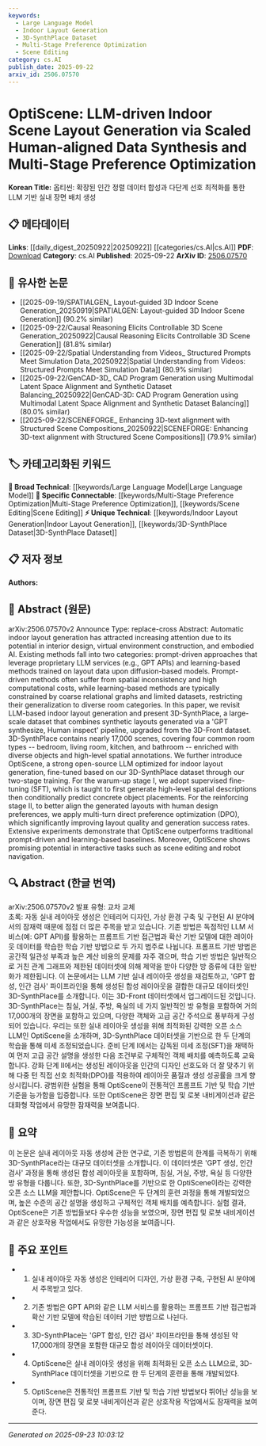 ```yaml
---
keywords:
  - Large Language Model
  - Indoor Layout Generation
  - 3D-SynthPlace Dataset
  - Multi-Stage Preference Optimization
  - Scene Editing
category: cs.AI
publish_date: 2025-09-22
arxiv_id: 2506.07570
---
```


<!-- KEYWORD_LINKING_METADATA:
{
  "processed_timestamp": "2025-09-23T10:03:12.709292",
  "vocabulary_version": "1.0",
  "selected_keywords": [
    "Large Language Model",
    "Indoor Layout Generation",
    "3D-SynthPlace Dataset",
    "Multi-Stage Preference Optimization",
    "Scene Editing"
  ],
  "rejected_keywords": [],
  "similarity_scores": {
    "Large Language Model": 0.85,
    "Indoor Layout Generation": 0.78,
    "3D-SynthPlace Dataset": 0.82,
    "Multi-Stage Preference Optimization": 0.8,
    "Scene Editing": 0.77
  },
  "extraction_method": "AI_prompt_based",
  "budget_applied": true,
  "candidates_json": {
    "candidates": [
      {
        "surface": "Large Language Model",
        "canonical": "Large Language Model",
        "aliases": [
          "LLM"
        ],
        "category": "broad_technical",
        "rationale": "Links to existing work on language models and their applications in various domains.",
        "novelty_score": 0.35,
        "connectivity_score": 0.88,
        "specificity_score": 0.65,
        "link_intent_score": 0.85
      },
      {
        "surface": "indoor layout generation",
        "canonical": "Indoor Layout Generation",
        "aliases": [
          "scene layout generation"
        ],
        "category": "unique_technical",
        "rationale": "Central to the paper's contribution, connecting to design and AI applications.",
        "novelty_score": 0.72,
        "connectivity_score": 0.65,
        "specificity_score": 0.8,
        "link_intent_score": 0.78
      },
      {
        "surface": "3D-SynthPlace",
        "canonical": "3D-SynthPlace Dataset",
        "aliases": [
          "3D SynthPlace"
        ],
        "category": "unique_technical",
        "rationale": "A new dataset introduced in the paper, crucial for replicating and extending the research.",
        "novelty_score": 0.85,
        "connectivity_score": 0.6,
        "specificity_score": 0.9,
        "link_intent_score": 0.82
      },
      {
        "surface": "multi-stage preference optimization",
        "canonical": "Multi-Stage Preference Optimization",
        "aliases": [
          "preference optimization"
        ],
        "category": "specific_connectable",
        "rationale": "A novel optimization technique that enhances layout generation quality.",
        "novelty_score": 0.68,
        "connectivity_score": 0.75,
        "specificity_score": 0.78,
        "link_intent_score": 0.8
      },
      {
        "surface": "scene editing",
        "canonical": "Scene Editing",
        "aliases": [
          "interactive scene editing"
        ],
        "category": "specific_connectable",
        "rationale": "Highlights the interactive capabilities of the proposed system, linking to user interaction studies.",
        "novelty_score": 0.55,
        "connectivity_score": 0.7,
        "specificity_score": 0.72,
        "link_intent_score": 0.77
      }
    ],
    "ban_list_suggestions": [
      "automatic",
      "method",
      "experiment",
      "performance",
      "success rates"
    ]
  },
  "decisions": [
    {
      "candidate_surface": "Large Language Model",
      "resolved_canonical": "Large Language Model",
      "decision": "linked",
      "scores": {
        "novelty": 0.35,
        "connectivity": 0.88,
        "specificity": 0.65,
        "link_intent": 0.85
      }
    },
    {
      "candidate_surface": "indoor layout generation",
      "resolved_canonical": "Indoor Layout Generation",
      "decision": "linked",
      "scores": {
        "novelty": 0.72,
        "connectivity": 0.65,
        "specificity": 0.8,
        "link_intent": 0.78
      }
    },
    {
      "candidate_surface": "3D-SynthPlace",
      "resolved_canonical": "3D-SynthPlace Dataset",
      "decision": "linked",
      "scores": {
        "novelty": 0.85,
        "connectivity": 0.6,
        "specificity": 0.9,
        "link_intent": 0.82
      }
    },
    {
      "candidate_surface": "multi-stage preference optimization",
      "resolved_canonical": "Multi-Stage Preference Optimization",
      "decision": "linked",
      "scores": {
        "novelty": 0.68,
        "connectivity": 0.75,
        "specificity": 0.78,
        "link_intent": 0.8
      }
    },
    {
      "candidate_surface": "scene editing",
      "resolved_canonical": "Scene Editing",
      "decision": "linked",
      "scores": {
        "novelty": 0.55,
        "connectivity": 0.7,
        "specificity": 0.72,
        "link_intent": 0.77
      }
    }
  ]
}
-->

# OptiScene: LLM-driven Indoor Scene Layout Generation via Scaled Human-aligned Data Synthesis and Multi-Stage Preference Optimization

**Korean Title:** 옵티씬: 확장된 인간 정렬 데이터 합성과 다단계 선호 최적화를 통한 LLM 기반 실내 장면 배치 생성

## 📋 메타데이터

**Links**: [[daily_digest_20250922|20250922]] [[categories/cs.AI|cs.AI]]
**PDF**: [Download](https://arxiv.org/pdf/2506.07570.pdf)
**Category**: cs.AI
**Published**: 2025-09-22
**ArXiv ID**: [2506.07570](https://arxiv.org/abs/2506.07570)

## 🔗 유사한 논문
- [[2025-09-19/SPATIALGEN_ Layout-guided 3D Indoor Scene Generation_20250919|SPATIALGEN: Layout-guided 3D Indoor Scene Generation]] (90.2% similar)
- [[2025-09-22/Causal Reasoning Elicits Controllable 3D Scene Generation_20250922|Causal Reasoning Elicits Controllable 3D Scene Generation]] (81.8% similar)
- [[2025-09-22/Spatial Understanding from Videos_ Structured Prompts Meet Simulation Data_20250922|Spatial Understanding from Videos: Structured Prompts Meet Simulation Data]] (80.9% similar)
- [[2025-09-22/GenCAD-3D_ CAD Program Generation using Multimodal Latent Space Alignment and Synthetic Dataset Balancing_20250922|GenCAD-3D: CAD Program Generation using Multimodal Latent Space Alignment and Synthetic Dataset Balancing]] (80.0% similar)
- [[2025-09-22/SCENEFORGE_ Enhancing 3D-text alignment with Structured Scene Compositions_20250922|SCENEFORGE: Enhancing 3D-text alignment with Structured Scene Compositions]] (79.9% similar)

## 🏷️ 카테고리화된 키워드
**🧠 Broad Technical**: [[keywords/Large Language Model|Large Language Model]]
**🔗 Specific Connectable**: [[keywords/Multi-Stage Preference Optimization|Multi-Stage Preference Optimization]], [[keywords/Scene Editing|Scene Editing]]
**⚡ Unique Technical**: [[keywords/Indoor Layout Generation|Indoor Layout Generation]], [[keywords/3D-SynthPlace Dataset|3D-SynthPlace Dataset]]

## 📋 저자 정보

**Authors:** 

## 📄 Abstract (원문)

arXiv:2506.07570v2 Announce Type: replace-cross 
Abstract: Automatic indoor layout generation has attracted increasing attention due to its potential in interior design, virtual environment construction, and embodied AI. Existing methods fall into two categories: prompt-driven approaches that leverage proprietary LLM services (e.g., GPT APIs) and learning-based methods trained on layout data upon diffusion-based models. Prompt-driven methods often suffer from spatial inconsistency and high computational costs, while learning-based methods are typically constrained by coarse relational graphs and limited datasets, restricting their generalization to diverse room categories. In this paper, we revisit LLM-based indoor layout generation and present 3D-SynthPlace, a large-scale dataset that combines synthetic layouts generated via a 'GPT synthesize, Human inspect' pipeline, upgraded from the 3D-Front dataset. 3D-SynthPlace contains nearly 17,000 scenes, covering four common room types -- bedroom, living room, kitchen, and bathroom -- enriched with diverse objects and high-level spatial annotations. We further introduce OptiScene, a strong open-source LLM optimized for indoor layout generation, fine-tuned based on our 3D-SynthPlace dataset through our two-stage training. For the warum-up stage I, we adopt supervised fine-tuning (SFT), which is taught to first generate high-level spatial descriptions then conditionally predict concrete object placements. For the reinforcing stage II, to better align the generated layouts with human design preferences, we apply multi-turn direct preference optimization (DPO), which significantly improving layout quality and generation success rates. Extensive experiments demonstrate that OptiScene outperforms traditional prompt-driven and learning-based baselines. Moreover, OptiScene shows promising potential in interactive tasks such as scene editing and robot navigation.

## 🔍 Abstract (한글 번역)

arXiv:2506.07570v2 발표 유형: 교차 교체  
초록: 자동 실내 레이아웃 생성은 인테리어 디자인, 가상 환경 구축 및 구현된 AI 분야에서의 잠재력 때문에 점점 더 많은 주목을 받고 있습니다. 기존 방법은 독점적인 LLM 서비스(예: GPT API)를 활용하는 프롬프트 기반 접근법과 확산 기반 모델에 대한 레이아웃 데이터를 학습한 학습 기반 방법으로 두 가지 범주로 나뉩니다. 프롬프트 기반 방법은 공간적 일관성 부족과 높은 계산 비용의 문제를 자주 겪으며, 학습 기반 방법은 일반적으로 거친 관계 그래프와 제한된 데이터셋에 의해 제약을 받아 다양한 방 종류에 대한 일반화가 제한됩니다. 이 논문에서는 LLM 기반 실내 레이아웃 생성을 재검토하고, 'GPT 합성, 인간 검사' 파이프라인을 통해 생성된 합성 레이아웃을 결합한 대규모 데이터셋인 3D-SynthPlace를 소개합니다. 이는 3D-Front 데이터셋에서 업그레이드된 것입니다. 3D-SynthPlace는 침실, 거실, 주방, 욕실의 네 가지 일반적인 방 유형을 포함하여 거의 17,000개의 장면을 포함하고 있으며, 다양한 객체와 고급 공간 주석으로 풍부하게 구성되어 있습니다. 우리는 또한 실내 레이아웃 생성을 위해 최적화된 강력한 오픈 소스 LLM인 OptiScene을 소개하며, 3D-SynthPlace 데이터셋을 기반으로 한 두 단계의 학습을 통해 미세 조정되었습니다. 준비 단계 I에서는 감독된 미세 조정(SFT)을 채택하여 먼저 고급 공간 설명을 생성한 다음 조건부로 구체적인 객체 배치를 예측하도록 교육합니다. 강화 단계 II에서는 생성된 레이아웃을 인간의 디자인 선호도와 더 잘 맞추기 위해 다중 턴 직접 선호 최적화(DPO)를 적용하여 레이아웃 품질과 생성 성공률을 크게 향상시킵니다. 광범위한 실험을 통해 OptiScene이 전통적인 프롬프트 기반 및 학습 기반 기준을 능가함을 입증합니다. 또한 OptiScene은 장면 편집 및 로봇 내비게이션과 같은 대화형 작업에서 유망한 잠재력을 보여줍니다.

## 📝 요약

이 논문은 실내 레이아웃 자동 생성에 관한 연구로, 기존 방법론의 한계를 극복하기 위해 3D-SynthPlace라는 대규모 데이터셋을 소개합니다. 이 데이터셋은 'GPT 생성, 인간 검사' 과정을 통해 생성된 합성 레이아웃을 포함하며, 침실, 거실, 주방, 욕실 등 다양한 방 유형을 다룹니다. 또한, 3D-SynthPlace를 기반으로 한 OptiScene이라는 강력한 오픈 소스 LLM을 제안합니다. OptiScene은 두 단계의 훈련 과정을 통해 개발되었으며, 높은 수준의 공간 설명을 생성하고 구체적인 객체 배치를 예측합니다. 실험 결과, OptiScene은 기존 방법들보다 우수한 성능을 보였으며, 장면 편집 및 로봇 내비게이션과 같은 상호작용 작업에서도 유망한 가능성을 보여줍니다.

## 🎯 주요 포인트

- 1. 실내 레이아웃 자동 생성은 인테리어 디자인, 가상 환경 구축, 구현된 AI 분야에서 주목받고 있다.
- 2. 기존 방법은 GPT API와 같은 LLM 서비스를 활용하는 프롬프트 기반 접근법과 확산 기반 모델에 학습된 데이터 기반 방법으로 나뉜다.
- 3. 3D-SynthPlace는 'GPT 합성, 인간 검사' 파이프라인을 통해 생성된 약 17,000개의 장면을 포함한 대규모 합성 레이아웃 데이터셋이다.
- 4. OptiScene은 실내 레이아웃 생성을 위해 최적화된 오픈 소스 LLM으로, 3D-SynthPlace 데이터셋을 기반으로 한 두 단계의 훈련을 통해 개발되었다.
- 5. OptiScene은 전통적인 프롬프트 기반 및 학습 기반 방법보다 뛰어난 성능을 보이며, 장면 편집 및 로봇 내비게이션과 같은 상호작용 작업에서도 잠재력을 보여준다.


---

*Generated on 2025-09-23 10:03:12*